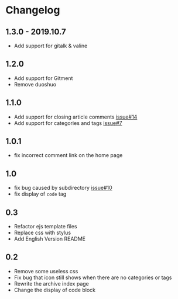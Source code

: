 # Changelog

## 1.3.0 - 2019.10.7
* Add support for gitalk & valine

## 1.2.0
* Add support for Gitment
* Remove duoshuo

## 1.1.0
* Add support for closing article comments [issue#14](https://github.com/CodeDaraW/Hacker/issues/14)
* Add support for categories and tags [issue#7](https://github.com/CodeDaraW/Hacker/issues/7)

## 1.0.1
* fix incorrect comment link on the home page

## 1.0
* fix bug caused by subdirectory [issue#10](https://github.com/CodeDaraW/Hacker/issues/10)
* fix display of `code` tag


## 0.3
* Refactor ejs template files
* Replace css with stylus
* Add English Version README


## 0.2
* Remove some useless css
* Fix bug that icon still shows when there are no categories or tags
* Rewrite the archive index page
* Change the display of code block
